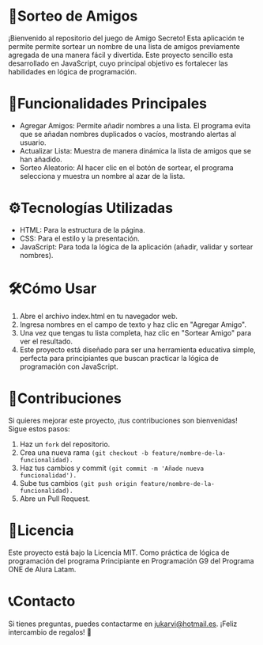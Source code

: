 # 🎁Sorteo de Amigos
¡Bienvenido al repositorio del juego de Amigo Secreto! Esta aplicación te permite permite sortear un nombre de una lista de amigos previamente agregada de una manera fácil y divertida. 
Este proyecto sencillo esta desarrollado en JavaScript, cuyo principal objetivo es fortalecer las habilidades en lógica de programación.
# 🚀Funcionalidades Principales
- Agregar Amigos: Permite añadir nombres a una lista. El programa evita que se añadan nombres duplicados o vacíos, mostrando alertas al usuario.
- Actualizar Lista: Muestra de manera dinámica la lista de amigos que se han añadido.
- Sorteo Aleatorio: Al hacer clic en el botón de sortear, el programa selecciona y muestra un nombre al azar de la lista.

# ⚙️Tecnologías Utilizadas
- HTML: Para la estructura de la página.
- CSS: Para el estilo y la presentación.
- JavaScript: Para toda la lógica de la aplicación (añadir, validar y sortear nombres).

# 🛠️Cómo Usar
1. Abre el archivo index.html en tu navegador web.
2. Ingresa nombres en el campo de texto y haz clic en "Agregar Amigo".
3. Una vez que tengas tu lista completa, haz clic en "Sortear Amigo" para ver el resultado.
4. Este proyecto está diseñado para ser una herramienta educativa simple, perfecta para principiantes que buscan practicar la lógica de programación con JavaScript.

# 🤝Contribuciones
Si quieres mejorar este proyecto, ¡tus contribuciones son bienvenidas! Sigue estos pasos:
1. Haz un `fork` del repositorio.
2. Crea una nueva rama `(git checkout -b feature/nombre-de-la-funcionalidad).`
3. Haz tus cambios y commit `(git commit -m 'Añade nueva funcionalidad').`
4. Sube tus cambios `(git push origin feature/nombre-de-la-funcionalidad).`
5. Abre un Pull Request.

# 📄Licencia
Este proyecto está bajo la Licencia MIT. Como práctica de lógica de programación del programa Principiante en Programación G9 del Programa ONE de Alura Latam.

# 📞Contacto
Si tienes preguntas, puedes contactarme en jukarvi@hotmail.es.
¡Feliz intercambio de regalos! 🎁
